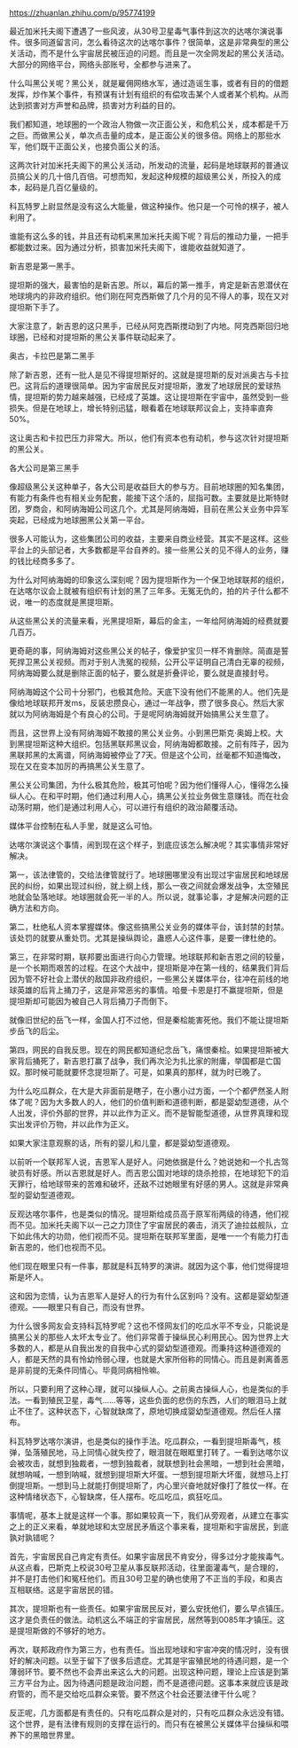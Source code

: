 
https://zhuanlan.zhihu.com/p/95774199

最近加米托夫阁下遭遇了一些风波，从30号卫星毒气事件到这次的达喀尔演说事件。很多同道留言问，怎么看待这次的达喀尔事件？很简单，这是非常典型的黑公关活动，而不是什么宇宙居民被压迫的问题。而且是一次全网发起的黑公关活动。大部分的网络平台，网络头部账号，全都参与进来了。

什么叫黑公关呢？黑公关，就是雇佣网络水军，通过造谣生事，或者有目的的借题发挥，炒作某个事件，有预谋有计划有组织的有偿攻击某个人或者某个机构。从而达到损害对方声誉和品牌，损害对方利益的目的。

我们都知道，地球圈的一个政治人物做一次正面公关，和危机公关，成本都是千万之巨。而做黑公关，单次点击量的成本，是正面公关的很多倍。网络上的那些水军，他们既干正面公关，也接负面公关的活。

这两次针对加米托夫阁下的黑公关活动，所发动的流量，起码是地球联邦的普通议员搞公关的几十倍几百倍。可想而知，发起这种规模的超级黑公关，所投入的成本，起码是几百亿量级的。

科瓦特罗上尉显然是没有这么大能量，做这种操作。他只是一个可怜的棋子，被人利用了。

谁能有这么多的钱，并且还有动机来黑加米托夫阁下呢？背后的推动力量，一把手都能数过来。因为通过分析，损害加米托夫阁下，谁能收益就知道了。

新吉恩是第一黑手。

提坦斯的强大，最害怕的是新吉恩。所以，幕后的第一推手，肯定是新吉恩潜伏在地球境内的非政府组织。他们刚在阿克西斯做了几个月的见不得人的事，现在又对提坦斯下手了。

大家注意了，新吉恩的这只黑手，已经从阿克西斯搅动到了内地。阿克西斯回归地球圈，已经和对提坦斯的黑公关事件联动起来了。

奥古，卡拉巴是第二黑手

除了新吉恩，还有一批人是见不得提坦斯好的。这就是提坦斯的反对派奥古与卡拉巴。这背后的道理很简单。因为宇宙居民反对提坦斯，激发了地球居民的爱球热情，提坦斯的势力越来越强，已经成了英雄。这让提坦斯在宇宙中，虽然受到一些损失。但是在地球上，增长特别迅猛，眼看着在地球联邦议会上，支持率直奔50%。

这让奥古和卡拉巴压力非常大。所以，他们有资本也有动机，参与这次针对提坦斯的黑公关。

各大公司是第三黑手

像超级黑公关这种单子，各大公司是收益巨大的参与方。目前地球圈的知名集团，有能力有条件也有相关业务配套，能接下这个活的，屈指可数。主要就是比斯特财团，罗商会，和阿纳海姆公司这几个。尤其是阿纳海姆，目前在黑公关业务中异军突起，已经成为地球圈黑公关第一平台。

很多人可能认为，这些集团公司的收益，主要来自商业经营。其实不是这样。这些平台上的头部记者，大多数都是平台自养的。接一些黑公关的见不得人的业务，赚的钱比经商多多了。

为什么对阿纳海姆的印象这么深刻呢？因为提坦斯作为一个保卫地球联邦的组织，在达喀尔议会上就被有组织有计划的黑了三年多。无冤无仇的，拍的片子什么都不说，唯一的态度就是黑提坦斯。

从这些黑公关的流量来看，光黑提坦斯，幕后的金主，一年给阿纳海姆的经费就要几百万。

更奇葩的事，阿纳海姆对这些黑公关的帖子，像爱护宝贝一样不肯删除。简直是誓死捍卫黑公关视频。而对于别人洗冤的视频，公开公平证明自己清白无辜的视频，阿纳海姆要么就是删除正面的帖子，要么就是折叠评论，要么就是直接封号。

阿纳海姆这个公司十分邪门，也极其危险。天底下没有他们不能黑的人。他们先是像给地球联邦开发ms，反装忠攒良心，通过一年战争，攒了很多良心。然后大家就以为阿纳海姆是个有良心的公司。于是呢阿纳海姆就开始搞黑公关生意了。

而且，这世界上没有阿纳海姆不敢接的黑公关业务。小到黑巴斯克·奥姆上校。大到黑提坦斯这种大组织。包括黑联邦黑议会，阿纳海姆都敢接。之前有阵子，因为黑联邦黑的太离谱，阿纳海姆被停业了7天。但是这个公司，丝毫都不知道悔改，现在又在变本加厉的再搞黑公关生意了。

黑公关公司集团，为什么极其危险，极其可怕呢？因为他们懂得人心，懂得怎么操纵人心。在和平时期，他们通过利用人心，搞黑公关拉业务做生意赚钱。而在社会动荡时期，他们是通过利用人心，可以进行有组织的政治颠覆活动。

媒体平台控制在私人手里，就是这么可怕。

达喀尔演说这个事情，闹到现在这个样子，到底应该怎么解决呢？其实事情非常好解决。

第一，该法律管的，交给法律管就行了。地球圈哪里没有出现过宇宙居民和地球居民的纠纷，如果出现过纠纷，就上纲上线，那么一夜之间就会爆发战争，太空殖民地就会坠落地球。地球圈就会死一半的人。所以说，就事论事，才是解决问题的正确方法和方向。

第二，杜绝私人资本掌握媒体。像这些搞黑公关业务的媒体平台，该封禁的封禁。该处罚的就要从重处罚。尤其是操纵舆论，蛊惑人心这件事，是要一律杜绝的。

第三，在非常时期，联邦要出面进行向心力管理。地球联邦和新吉恩之间的较量，是一个长期而艰苦的过程。在这个大战中，提坦斯是冲在第一线的，结果我们背后因为管不好社会上潜伏的敌国非政府组织，一些黑公关媒体平台，往冲在前线的地球英雄的后背上捅刀子，这是非常恶劣的事情。哈曼·卡恩是打不赢提坦斯，但是提坦斯却可能因为被自己人背后捅刀子而倒下。

就像旧世纪的岳飞一样，金国人打不过他，但是秦桧能害死他。我们不能让提坦斯步岳飞的后尘。

第四，网民的自我反思。现在的网民都知道纪念岳飞，痛恨秦桧。如果提坦斯被大家背后捅死了，新吉恩打赢了战争，我们再次沦为扎比家的附庸，举国都是亡国奴。那时候可能就要怀念提坦斯了。可是，如果真的那样，就为时已晚了。

为什么吃瓜群众，在大是大非面前是瞎子，在小惠小过方面，一个个都俨然圣人附体了呢？因为大多数人的人，他们的价值判断和道德判断，都是婴幼型道德，从个人出发，评价外部的世界，并以此作为正义。而不是智能型道德，从世界真理和现实出发评价万物，并以此作为正义。

如果大家注意观察的话，所有的婴儿和儿童，都是婴幼型道德观。

以前听一个联邦军人说，吉恩军人是好人。问她依据是什么？她说她和一个扎古驾驶员有好感。所以吉恩就是好人。而吉恩公国对地球的烧杀抢掠，在地球犯下的滔天罪行，给地球带来的苦难和破坏，还敌不过她眼里有好感的男人。这就是非常典型的婴幼型道德观。

反观达喀尔事件，也是类似的情况。提坦斯给成员高于原军衔两级的待遇，他们视而不见。加米托夫阁下以一己之力顶住了宇宙居民的袭击，消灭了迪拉兹舰队，立下如此伟大的功勋，他们视而不见。提坦斯在联邦军里面，是唯一一个有能力打击新吉恩的，他们也视而不见。

他们现在眼里只有一件事，那就是科瓦特罗的演讲。就因为这个事，他们觉得提坦斯是坏人。

这和因为恋情，认为吉恩军人是好人的行为有什么区别吗？没有。这都是婴幼型道德观。——眼里只有自己，而没有世界。

为什么很多网友会支持科瓦特罗呢？这也不怪网友们的吃瓜水平不专业，只能说是搞黑公关的那些人太坏太专业了。他们非常善于操纵民心利用民心。因为世界上大多数的人，都是从自我出发的自我中心式的婴幼型道德观。而秉持这种道德观的人，都是天然的具有怜幼怜弱心理，也就是大家所俗称的同情心。而且是剥离善恶是非前提的无条件同情心。毕竟同病相怜嘛。

所以，只要利用了这种心理，就可以操纵人心。之前奥古操纵人心，也是类似的手法。一看到殖民卫星，毒气……等等，这些负面的悲伤的东西，人们的眼泪马上就止不住了。这种状态下，心智就缺席了，原地切换成婴幼型道德观。然后任人摆布。

科瓦特罗达喀尔演讲，也是类似的操作手法。吃瓜群众，一看到提坦斯毒气，核弹，坠落殖民地，马上同情心就失控了，眼泪就在眼眶里打转了。一看到达喀尔议会被攻击，就想到独裁者，一想到独裁者，就联想到社会黑暗，一想到社会黑暗，就想呐喊，一想到呐喊，就想到提坦斯大坏蛋。一想到提坦斯大坏蛋，就想马上打倒提坦斯。一想到马上就能打倒提坦斯了，内心里兴奋地就好像打了胜仗一样。在这种情绪状态下，心智缺席，任人摆布。吃瓜吃瓜，疯狂吃瓜。

事情呢，基本上就是这样一个事。那如果较真一下，我们从旁观者，从建立在事实之上的正义来看，单就地球和太空居民矛盾这个事来看，提坦斯和宇宙居民，到底孰对孰错呢？

首先，宇宙居民自己肯定有责任。如果宇宙居民不肯安分，得多过分才能挨毒气。从这点看，巴斯克上校说30号卫星从事反联邦活动，往里面灌毒气，是合理的，并不是打击他们和冤枉他们。而且30号卫星的确也使用了不正当的手段，和奥古互相联络。这是宇宙居民的错。

其次，提坦斯也有一些责任。如果宇宙居民反对，要么安抚他们，要么早点镇压。这才是负责任的做法。动机这么不端正的宇宙居民，居然等到0085年才镇压。这是提坦斯做的不够好的地方。

再次，联邦政府作为第三方，也有责任。当出现地球和宇宙冲突的情况时，没有很好的解决问题。以至于留下了很多后遗症。尤其是宇宙殖民地的待遇问题，是一个薄弱环节。要不然也不会弄出来这么大的问题。出现这种问题，理论上应该是到第三方平台为止。因为待遇问题是政治问题，而不是道德问题。这事本来就应该是政府管的，而不是交给吃瓜群众来管。要不然这个社会还要法律干什么呢？

反正呢，几方面都是有责任的。只有吃瓜群众是对的，只有吃瓜群众永远没有错。这个世界，是有法律有规则的支撑在运行的。而只有在被黑公关媒体平台操纵和喂养下的黑暗世界里。
